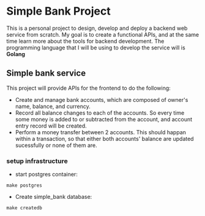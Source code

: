 # Simple Bank Project
This is a personal project to design, develop and deploy a backend web service from scratch.
My goal is to create a functional APIs, and at the same time learn more about the tools for backend development.
The programming language that I will be using to develop the service will is **Golang**

## Simple bank service
This project will provide APIs for the frontend to do the following:
+ Create and manage bank accounts, which are composed of owner's name, balance, and currency.
+ Record all balance changes to each of the accounts. So every time some money is added to or subtracted from the account, and account entry record will be created.
+ Perform a money transfer between 2 accounts. This should happan within a transaction, so that either both accounts' balance are updated sucessfully or none of them are.

### setup infrastructure
+ start postgres container:
```
make postgres
```
+ Create simple_bank database:
```
make createdb
```
